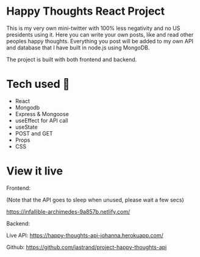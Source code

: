 # Happy Thoughts React Project

This is my very own mini-twitter with 100% less negativity and no US presidents using it. Here you can write your own posts, like and read other peoples happy thoughts. Everything you post will be added to my own API and database that I have built in node.js using MongoDB.

The project is built with both frontend and backend. 

# Tech used 🧠
- React
- Mongodb
- Express & Mongoose 
- useEffect for API call 
- useState 
- POST and GET 
- Props
- CSS 

# View it live

Frontend: 

(Note that the API goes to sleep when unused, please wait a few secs)

https://infallible-archimedes-9a857b.netlify.com/

Backend: 

Live API: https://happy-thoughts-api-johanna.herokuapp.com/

Github: https://github.com/jastrand/project-happy-thoughts-api
